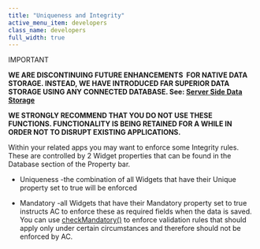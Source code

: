 ```yaml
---
title: "Uniqueness and Integrity"
active_menu_item: developers
class_name: developers
full_width: true
---
```



IMPORTANT

**WE ARE DISCONTINUING FUTURE ENHANCEMENTS  FOR NATIVE DATA STORAGE. INSTEAD, WE HAVE INTRODUCED FAR SUPERIOR DATA STORAGE USING ANY CONNECTED DATABASE. See: [Server Side Data Storage](/developers/documentation/product-guide/data-storage/server-side-data-storage/)**

**WE STRONGLY RECOMMEND THAT YOU DO NOT USE THESE FUNCTIONS. FUNCTIONALITY IS BEING RETAINED FOR A WHILE IN ORDER NOT TO DISRUPT EXISTING APPLICATIONS.**

Within your related apps you may want to enforce some Integrity rules. These are controlled by 2 Widget properties that can be found in the Database section of the Property bar.

 - Uniqueness -the combination of all Widgets that have their Unique property set to true will be enforced

 - Mandatory -all Widgets that have their Mandatory property set to true instructs AC to enforce these as required fields when the data is saved. You can use [checkMandatory()](/developers/documentation/scripting-apis/client-api/widget-functions/checkmandatory) to enforce validation rules that should apply only under certain circumstances and therefore should not be enforced by AC.

